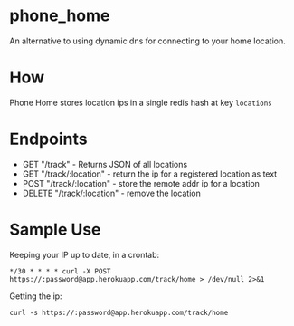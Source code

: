 phone_home
==========

An alternative to using dynamic dns for connecting to your home location.

How
===

Phone Home stores location ips in a single redis hash at key `locations`

Endpoints
=========

* GET "/track" - Returns JSON of all locations
* GET "/track/:location" - return the ip for a registered location as text
* POST "/track/:location" - store the remote addr ip for a location
* DELETE "/track/:location" - remove the location

Sample Use
==========

Keeping your IP up to date, in a crontab:
```
*/30 * * * * curl -X POST https://:password@app.herokuapp.com/track/home > /dev/null 2>&1
```

Getting the ip:
```shell
curl -s https://:password@app.herokuapp.com/track/home
```
